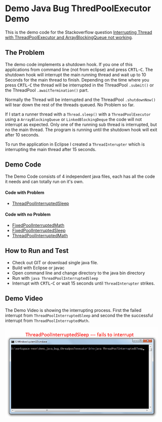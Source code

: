 # Demo Java Bug ThredPoolExecutor Demo

This is the demo code for the Stackoverflow question 
[Interrupting Thread with ThreadPoolExecutor and ArrayBlockingQueue not working](http://stackoverflow.com/questions/42475085/interrupting-thread-with-threadpoolexecutor-and-arrayblockingqueue-not-working). 

## The Problem

The demo code implements a shutdown hook. If you one of this applications from command line (not from eclipse) 
and press <kbd>CRTL</kbd>-<kbd>C</kbd>. The shutdown hook will interrupt the main running thread and wait up to 
10 Seconds for the main thread to finish. Depending on the time where you press <kbd>CRTL</kbd>-<kbd>C</kbd> the 
thread will be interrupted in the ThreadPool `.submit()` or the ThreadPool `.awaitTermination()` part. 

Normally the Thread will be interrupted and the ThreadPool `.shutdownNow()` will tear down the rest of the threads 
queued. No Problem so far.

If I start a runner thread with a `Thread.sleep()` with a `ThreadPoolExecutor` using a `ArrayBlockingQueue` or 
`LinkedBlockingDeque` the code will not interrupt as expected. Only one of the running sub thread is interrupted, 
but no the main thread. The program is running until the shutdown hook will exit after 10 seconds.

To run the application in Eclipse I created a `ThreadInterupter` which is interrupting the main thread after 15 seconds.

## Demo Code

The Demo Code consists of 4 independent java files, each has all the code it needs and can totally run on it's own.

#### Code with Problem

- [ThreadPoolInterruptedSleep](src/ThreadPoolInterruptedSleep.java)

#### Code with no Problem

- [FixedPoolInterruptedMath](src/FixedPoolInterruptedMath.java)
- [FixedPoolInterruptedSleep](src/FixedPoolInterruptedSleep.java)
- [ThreadPoolInterruptedMath](src/ThreadPoolInterruptedMath.java)


## How to Run and Test

- Check out GIT or download single java file.
- Build with Eclipse or javac
- Open command line and change directory to the java bin directory
- Run with `java ThreadPoolInterruptedSleep`
- Interrupt with <kbd>CRTL</kbd>-<kbd>C</kbd> or wait 15 seconds until `ThreadInterupter` strikes.

## Demo Video

The Demo Video is showing the interrupting process. First the failed interrupt from `ThreadPoolInterruptedSleep` and 
second the the successful interrupt from `ThreadPoolInterruptedMath`.

![Demo Video](video/DemoVideoThreadPoolExecutor.gif)
